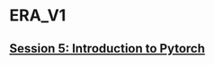 # ERA_V1

## [Session 5: Introduction to Pytorch](https://garima-mahato.github.io/ERA_V1/Session5_IntroductionToPyTorch/Session5_IntroductionToPyTorch)
